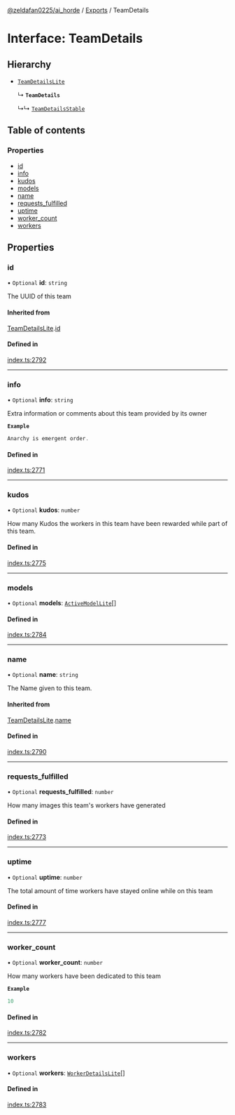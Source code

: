 [@zeldafan0225/ai_horde](../README.md) / [Exports](../modules.md) / TeamDetails

# Interface: TeamDetails

## Hierarchy

- [`TeamDetailsLite`](TeamDetailsLite.md)

  ↳ **`TeamDetails`**

  ↳↳ [`TeamDetailsStable`](TeamDetailsStable.md)

## Table of contents

### Properties

- [id](TeamDetails.md#id)
- [info](TeamDetails.md#info)
- [kudos](TeamDetails.md#kudos)
- [models](TeamDetails.md#models)
- [name](TeamDetails.md#name)
- [requests\_fulfilled](TeamDetails.md#requests_fulfilled)
- [uptime](TeamDetails.md#uptime)
- [worker\_count](TeamDetails.md#worker_count)
- [workers](TeamDetails.md#workers)

## Properties

### id

• `Optional` **id**: `string`

The UUID of this team

#### Inherited from

[TeamDetailsLite](TeamDetailsLite.md).[id](TeamDetailsLite.md#id)

#### Defined in

[index.ts:2792](https://github.com/ZeldaFan0225/ai_horde/blob/3212b20/index.ts#L2792)

___

### info

• `Optional` **info**: `string`

Extra information or comments about this team provided by its owner

**`Example`**

```ts
Anarchy is emergent order.
```

#### Defined in

[index.ts:2771](https://github.com/ZeldaFan0225/ai_horde/blob/3212b20/index.ts#L2771)

___

### kudos

• `Optional` **kudos**: `number`

How many Kudos the workers in this team have been rewarded while part of this team.

#### Defined in

[index.ts:2775](https://github.com/ZeldaFan0225/ai_horde/blob/3212b20/index.ts#L2775)

___

### models

• `Optional` **models**: [`ActiveModelLite`](ActiveModelLite.md)[]

#### Defined in

[index.ts:2784](https://github.com/ZeldaFan0225/ai_horde/blob/3212b20/index.ts#L2784)

___

### name

• `Optional` **name**: `string`

The Name given to this team.

#### Inherited from

[TeamDetailsLite](TeamDetailsLite.md).[name](TeamDetailsLite.md#name)

#### Defined in

[index.ts:2790](https://github.com/ZeldaFan0225/ai_horde/blob/3212b20/index.ts#L2790)

___

### requests\_fulfilled

• `Optional` **requests\_fulfilled**: `number`

How many images this team's workers have generated

#### Defined in

[index.ts:2773](https://github.com/ZeldaFan0225/ai_horde/blob/3212b20/index.ts#L2773)

___

### uptime

• `Optional` **uptime**: `number`

The total amount of time workers have stayed online while on this team

#### Defined in

[index.ts:2777](https://github.com/ZeldaFan0225/ai_horde/blob/3212b20/index.ts#L2777)

___

### worker\_count

• `Optional` **worker\_count**: `number`

How many workers have been dedicated to this team

**`Example`**

```ts
10
```

#### Defined in

[index.ts:2782](https://github.com/ZeldaFan0225/ai_horde/blob/3212b20/index.ts#L2782)

___

### workers

• `Optional` **workers**: [`WorkerDetailsLite`](WorkerDetailsLite.md)[]

#### Defined in

[index.ts:2783](https://github.com/ZeldaFan0225/ai_horde/blob/3212b20/index.ts#L2783)
